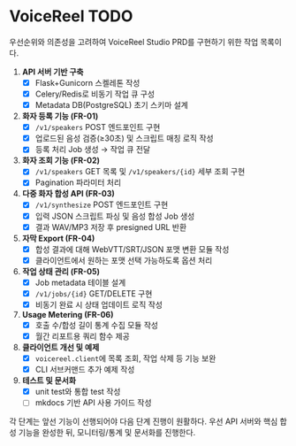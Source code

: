 # VoiceReel TODO

우선순위와 의존성을 고려하여 VoiceReel Studio PRD를 구현하기 위한 작업 목록이다.

1. **API 서버 기반 구축**
   - [x] Flask+Gunicorn 스켈레톤 작성
   - [x] Celery/Redis로 비동기 작업 큐 구성
   - [x] Metadata DB(PostgreSQL) 초기 스키마 설계

2. **화자 등록 기능 (FR-01)**
   - [x] `/v1/speakers` POST 엔드포인트 구현
   - [x] 업로드된 음성 검증(≥30초) 및 스크립트 매칭 로직 작성
   - [x] 등록 처리 Job 생성 → 작업 큐 전달

3. **화자 조회 기능 (FR-02)**
   - [x] `/v1/speakers` GET 목록 및 `/v1/speakers/{id}` 세부 조회 구현
   - [x] Pagination 파라미터 처리

4. **다중 화자 합성 API (FR-03)**
   - [x] `/v1/synthesize` POST 엔드포인트 구현
   - [x] 입력 JSON 스크립트 파싱 및 음성 합성 Job 생성
   - [x] 결과 WAV/MP3 저장 후 presigned URL 반환

5. **자막 Export (FR-04)**
   - [x] 합성 결과에 대해 WebVTT/SRT/JSON 포맷 변환 모듈 작성
   - [x] 클라이언트에서 원하는 포맷 선택 가능하도록 옵션 처리

6. **작업 상태 관리 (FR-05)**
   - [x] Job metadata 테이블 설계
   - [x] `/v1/jobs/{id}` GET/DELETE 구현
   - [x] 비동기 완료 시 상태 업데이트 로직 작성

7. **Usage Metering (FR-06)**
   - [x] 호출 수/합성 길이 통계 수집 모듈 작성
   - [x] 월간 리포트용 쿼리 함수 제공

8. **클라이언트 개선 및 예제**
   - [x] `voicereel.client`에 목록 조회, 작업 삭제 등 기능 보완
   - [x] CLI 서브커맨드 추가 예제 작성

9. **테스트 및 문서화**
   - [x] unit test와 통합 test 작성
   - [ ] mkdocs 기반 API 사용 가이드 작성

각 단계는 앞선 기능이 선행되어야 다음 단계 진행이 원활하다. 우선 API 서버와 핵심 합성 기능을 완성한 뒤, 모니터링/통계 및 문서화를 진행한다.
